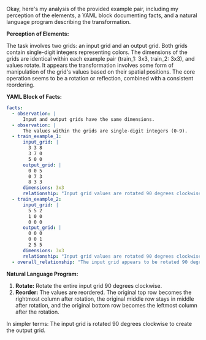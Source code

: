 Okay, here's my analysis of the provided example pair, including my perception of the elements, a YAML block documenting facts, and a natural language program describing the transformation.

**Perception of Elements:**

The task involves two grids: an input grid and an output grid. Both grids contain single-digit integers representing colors. The dimensions of the grids are identical within each example pair (train_1: 3x3, train_2: 3x3), and values rotate. It appears the transformation involves some form of manipulation of the grid's values based on their spatial positions. The core operation seems to be a rotation or reflection, combined with a consistent reordering.

**YAML Block of Facts:**


```yaml
facts:
  - observation: |
      Input and output grids have the same dimensions.
  - observation: |
      The values within the grids are single-digit integers (0-9).
  - train_example_1:
      input_grid: |
        3 3 8
        3 7 0
        5 0 0
      output_grid: |
        0 0 5
        0 7 3
        8 3 3
      dimensions: 3x3
      relationship: "Input grid values are rotated 90 degrees clockwise and reordered in the Output grid."
  - train_example_2:
      input_grid: |
        5 5 2
        1 0 0
        0 0 0
      output_grid: |
        0 0 0
        0 0 1
        2 5 5
      dimensions: 3x3
      relationship: "Input grid values are rotated 90 degrees clockwise and reordered in the Output grid."
  - overall_relationship: "The input grid appears to be rotated 90 degrees clockwise to form the output grid, with a consistent reordering of values along the new rows."

```


**Natural Language Program:**

1.  **Rotate:** Rotate the entire input grid 90 degrees clockwise.
2.  **Reorder:** The values are reordered. The original top row becomes the rightmost column after rotation, the original middle row stays in middle after rotation, and the original bottom row becomes the leftmost column after the rotation.

In simpler terms: The input grid is rotated 90 degrees clockwise to create the output grid.
